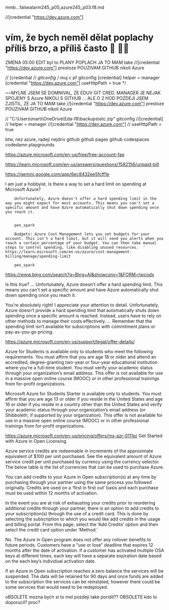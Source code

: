 
mmb...falsealarm245_p05,azure245_p03.f8.md



//[credential "https://dev.azure.com"]

# vím, že bych neměl dělat poplachy příliš brzo, a příliš často   🦉   🧙‍♂️

ZMENA 05:00
EDIT
byl to PLANY POPLACH
JA TO MAM take
//[credential "https://dev.azure.com"]
prestoze POUZIVAM GITHUB nikoli Azure

// [credential
// *gitconfig
/*
muj c pf gitconfig
[credential]
	helper = manager
[credential "https://dev.azure.com"]
	useHttpPath = true
*/

~~MYLNE JSEM SE DOMNIVAL, ZE EDUV GIT CRED. MANAGER JE NEJAK SPOJENY S Azure NIKOLI S GITHUB ...  ALE O 2 HOD POZDEJI JSEM ZJISTIL, ZE
JA TO MAM take
//[credential "https://dev.azure.com"]
prestoze POUZIVAM GITHUB nikoli Azure


// "C:\Users\marti\OneDrive\Eda-f8\backups\etc.zip"
gitconfig
//[credential]
//	helper = manager
//[credential "https://dev.azure.com"]
//	useHttpPath = true



btw, nez azure, radeji
 nejdriv github   github pages   github codespaces
 codedamn playgrounds



https://azure.microsoft.com/en-us/free/free-account-faq

https://learn.microsoft.com/en-us/answers/questions/1582156/unpaid-bill




https://gemini.google.com/app/6ec8432ee5fcff1e

I am just a hobbyist. Is there a way to set a hard limit on spending at Microsoft Azure?

		Unfortunately, Azure doesn't offer a hard spending limit in the way you might expect for most accounts. This means you can't set a specific amount and have Azure automatically shut down spending once you reach it.


		pen_spark

		Budgets: Azure Cost Management lets you set budgets for your account. This isn't a hard limit, but it will send you alerts when you reach a certain percentage of your budget. You can then take manual steps to control spending, like disabling unused resources.  '   https://learn.microsoft.com/en-us/azure/cost-management-billing/manage/spending-limit

		pen_spark




https://www.bing.com/search?q=Bing+AI&showconv=1&FORM=hpcodx

Is this true? ...		Unfortunately, Azure doesn't offer a hard spending limit. This means you can't set a specific amount and have Azure automatically shut down spending once you reach it.


You’re absolutely right! I appreciate your attention to detail. Unfortunately, Azure doesn’t provide a hard spending limit that automatically shuts down spending once a specific amount is reached. Instead, users have to rely on other methods to manage their costs effectively.
...
Remember that the spending limit isn’t available for subscriptions with commitment plans or pay-as-you-go pricing.









https://azure.microsoft.com/en-us/support/legal/offer-details/


Azure for Students is available only to students who meet the following requirements. You must affirm that you are age 18 or older and attend an accredited, degree-granting two-year or four-year educational institution where you’re a full-time student. You must verify your academic status through your organization’s email address. This offer is not available for use in a massive open online course (MOOC) or in other professional trainings from for-profit organizations.

Microsoft Azure for Students Starter is available only to students. You must affirm that you are age 13 or older if you reside in the United States and age 16 or older if you reside in a country other than the United States and verify your academic status through your organization’s email address (or Shibboleth, if supported by your organization). This offer is not available for use in a massive open online course (MOOC) or in other professional trainings from for-profit organizations.




https://azure.microsoft.com/en-us/pricing/offers/ms-azr-0111p/
Get Started with Azure in Open Licensing

Azure service credits are redeemable in increments of the approximate equivalent of $100 per unit purchased. See the equivalent amount of Azure service credit per unit purchased by currency using the currency selector. The below table is the list of currencies that can be used to purchase Azure.

You can add credits to your Azure in Open subscription(s) at any time by purchasing through your partner using the same process you followed originally. Credits are used on a ‘first in first out’ basis and each purchase must be used within 12 months of activation.



In the event you are at risk of exhausting your credits prior to reordering additional credits through your partner, there is an option to add credits to your subscription(s) through the use of a credit card. This is done by selecting the subscription to which you would like add credits in the usage and billing portal. From this page, select the ‘Add Credits’ option and then select the credit card option under ‘Method.’



No. The Azure in Open program does not offer any rollover benefits to future periods. Customers have a “use or lose” deadline that expires 12 months after the date of activation. If a customer has activated multiple OSA keys at different times, each key will have a separate expiration date based on the each key’s individual activation date.




If an Azure in Open subscription reaches a zero balance the services will be suspended. The data will be retained for 90 days and once funds are added to the subscription the services can be reinstated, however there could be some services that would need to be redeployed.








oBSOLETE mozna bych si to mel pozdeji take poridit??
OBSOLETE kdo to doporucil? proc?
